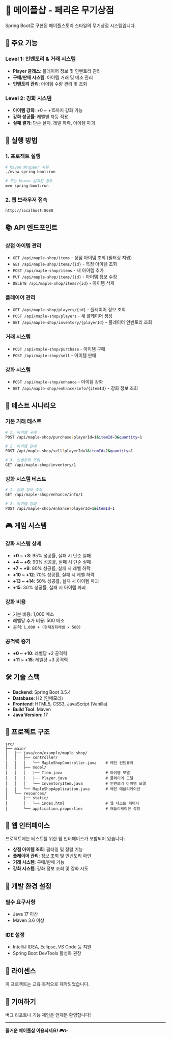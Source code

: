 # 🏪 메이플샵 - 페리온 무기상점

Spring Boot로 구현된 메이플스토리 스타일의 무기상점 시스템입니다.

## 🌟 주요 기능

### Level 1: 인벤토리 & 거래 시스템
- **Player 클래스**: 플레이어 정보 및 인벤토리 관리
- **구매/판매 시스템**: 아이템 거래 및 메소 관리
- **인벤토리 관리**: 아이템 수량 관리 및 조회

### Level 2: 강화 시스템
- **아이템 강화**: +0 ~ +15까지 강화 가능
- **강화 성공률**: 레벨별 차등 적용
- **실패 결과**: 단순 실패, 레벨 하락, 아이템 파괴

## 🚀 실행 방법

### 1. 프로젝트 실행
```bash
# Maven Wrapper 사용
./mvnw spring-boot:run

# 또는 Maven 설치된 경우
mvn spring-boot:run
```

### 2. 웹 브라우저 접속
```
http://localhost:8080
```

## 📚 API 엔드포인트

### 상점 아이템 관리
- `GET /api/maple-shop/items` - 상점 아이템 조회 (필터링 지원)
- `GET /api/maple-shop/items/{id}` - 특정 아이템 조회
- `POST /api/maple-shop/items` - 새 아이템 추가
- `PUT /api/maple-shop/items/{id}` - 아이템 정보 수정
- `DELETE /api/maple-shop/items/{id}` - 아이템 삭제

### 플레이어 관리
- `GET /api/maple-shop/players/{id}` - 플레이어 정보 조회
- `POST /api/maple-shop/players` - 새 플레이어 생성
- `GET /api/maple-shop/inventory/{playerId}` - 플레이어 인벤토리 조회

### 거래 시스템
- `POST /api/maple-shop/purchase` - 아이템 구매
- `POST /api/maple-shop/sell` - 아이템 판매

### 강화 시스템
- `POST /api/maple-shop/enhance` - 아이템 강화
- `GET /api/maple-shop/enhance/info/{itemId}` - 강화 정보 조회

## 🎯 테스트 시나리오

### 기본 거래 테스트
```bash
# 1. 아이템 구매
POST /api/maple-shop/purchase?playerId=1&itemId=3&quantity=1

# 2. 아이템 판매
POST /api/maple-shop/sell?playerId=1&itemId=2&quantity=1

# 3. 인벤토리 조회
GET /api/maple-shop/inventory/1
```

### 강화 시스템 테스트
```bash
# 1. 강화 정보 조회
GET /api/maple-shop/enhance/info/1

# 2. 아이템 강화
POST /api/maple-shop/enhance?playerId=1&itemId=1
```

## 🎮 게임 시스템

### 강화 시스템 상세
- **+0 ~ +3**: 95% 성공률, 실패 시 단순 실패
- **+4 ~ +6**: 90% 성공률, 실패 시 단순 실패
- **+7 ~ +9**: 80% 성공률, 실패 시 레벨 하락
- **+10 ~ +12**: 70% 성공률, 실패 시 레벨 하락
- **+13 ~ +14**: 50% 성공률, 실패 시 아이템 파괴
- **+15**: 30% 성공률, 실패 시 아이템 파괴

### 강화 비용
- 기본 비용: 1,000 메소
- 레벨당 추가 비용: 500 메소
- 공식: `1,000 + (현재강화레벨 × 500)`

### 공격력 증가
- **+0 ~ +10**: 레벨당 +2 공격력
- **+11 ~ +15**: 레벨당 +3 공격력

## 🛠️ 기술 스택

- **Backend**: Spring Boot 3.5.4
- **Database**: H2 (인메모리)
- **Frontend**: HTML5, CSS3, JavaScript (Vanilla)
- **Build Tool**: Maven
- **Java Version**: 17

## 📁 프로젝트 구조

```
src/
├── main/
│   ├── java/com/example/maple_shop/
│   │   ├── controller/
│   │   │   └── MapleShopController.java    # 메인 컨트롤러
│   │   ├── model/
│   │   │   ├── Item.java                   # 아이템 모델
│   │   │   ├── Player.java                 # 플레이어 모델
│   │   │   └── InventoryItem.java          # 인벤토리 아이템 모델
│   │   └── MapleShopApplication.java       # 메인 애플리케이션
│   └── resources/
│       ├── static/
│       │   └── index.html                  # 웹 테스트 페이지
│       └── application.properties          # 애플리케이션 설정
```

## 🎨 웹 인터페이스

프로젝트에는 테스트를 위한 웹 인터페이스가 포함되어 있습니다:

- **상점 아이템 조회**: 필터링 및 정렬 기능
- **플레이어 관리**: 정보 조회 및 인벤토리 확인
- **거래 시스템**: 구매/판매 기능
- **강화 시스템**: 강화 정보 조회 및 강화 시도

## 🔧 개발 환경 설정

### 필수 요구사항
- Java 17 이상
- Maven 3.6 이상

### IDE 설정
- IntelliJ IDEA, Eclipse, VS Code 등 지원
- Spring Boot DevTools 활성화 권장

## 📝 라이센스

이 프로젝트는 교육 목적으로 제작되었습니다.

## 🤝 기여하기

버그 리포트나 기능 제안은 언제든 환영합니다!

---

**즐거운 메이플샵 이용되세요! 🎮✨**
